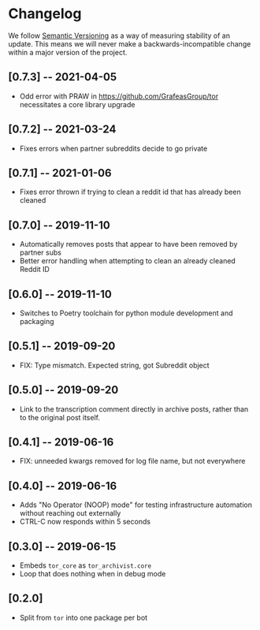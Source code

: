 # Changelog

We follow [Semantic Versioning](http://semver.org/) as a way of measuring stability of an update. This
means we will never make a backwards-incompatible change within a major version of the project.

## [0.7.3] -- 2021-04-05

- Odd error with PRAW in https://github.com/GrafeasGroup/tor necessitates a core library upgrade

## [0.7.2] -- 2021-03-24

- Fixes errors when partner subreddits decide to go private

## [0.7.1] -- 2021-01-06

- Fixes error thrown if trying to clean a reddit id that has already been cleaned

## [0.7.0] -- 2019-11-10

- Automatically removes posts that appear to have been removed by partner subs
- Better error handling when attempting to clean an already cleaned Reddit ID

## [0.6.0] -- 2019-11-10

- Switches to Poetry toolchain for python module development and packaging

## [0.5.1] -- 2019-09-20

- FIX: Type mismatch. Expected string, got Subreddit object

## [0.5.0] -- 2019-09-20

- Link to the transcription comment directly in archive posts, rather than to the original post itself.

## [0.4.1] -- 2019-06-16

- FIX: unneeded kwargs removed for log file name, but not everywhere

## [0.4.0] -- 2019-06-16

- Adds "No Operator (NOOP) mode" for testing infrastructure automation without reaching out externally
- CTRL-C now responds within 5 seconds

## [0.3.0] -- 2019-06-15

- Embeds `tor_core` as `tor_archivist.core`
- Loop that does nothing when in debug mode

## [0.2.0]

- Split from `tor` into one package per bot
